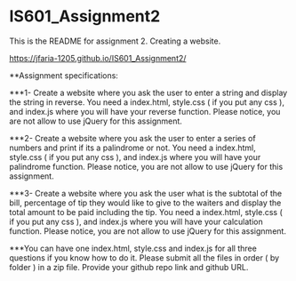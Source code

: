 # IS601_Assignment2

This is the README for assignment 2. Creating a website.

https://jfaria-1205.github.io/IS601_Assignment2/

**Assignment specifications:

***1- Create a website where you ask the user to enter a string and display the string in reverse. You need a index.html, style.css ( if you put any css ), and index.js where you will have your reverse function. Please notice, you are not allow to use jQuery for this assignment. 

***2- Create a website where you ask the user to enter a series of numbers and print if its a palindrome or not. You need a index.html, style.css ( if you put any css ), and index.js where you will have your palindrome function. Please notice, you are not allow to use jQuery for this assignment. 

***3- Create a website where you ask the user what is the subtotal of the bill, percentage of tip they would like to give to the waiters and display the total amount to be paid including the tip. You need a index.html, style.css ( if you put any css ), and index.js where you will have your calculation function. Please notice, you are not allow to use jQuery for this assignment.

***You can have one index.html, style.css and index.js for all three questions if you know how to do it. Please submit all the files in order ( by folder ) in a zip file. Provide your github repo link and github URL.
